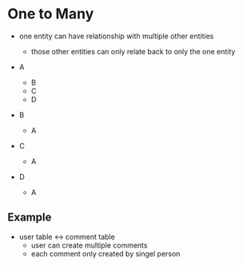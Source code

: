 # One to Many
* one entity can have relationship with multiple other entities
    * those other entities can only relate back to only the one entity

* A
    * B
    * C
    * D

* B
    * A

* C
    * A

* D
    * A

## Example
* user table <-> comment table
    * user can create multiple comments
    * each comment only created by singel person
